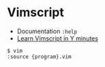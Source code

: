 # Vimscript

- Documentation `:help`
- [Learn Vimscript in Y minutes](https://learnxinyminutes.com/docs/vimscript/)

```
$ vim
:source {program}.vim
```
